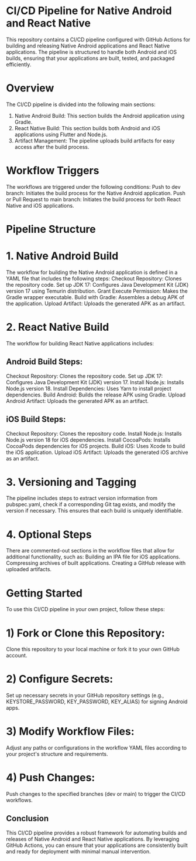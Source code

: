 # CI/CD Pipeline for Native Android and React Native

This repository contains a CI/CD pipeline configured with GitHub Actions for building and releasing Native Android applications and React Native applications. The pipeline is structured to handle both Android and iOS builds, ensuring that your applications are built, tested, and packaged efficiently.

# Overview

The CI/CD pipeline is divided into the following main sections:
 1) Native Android Build: This section builds the Android application using Gradle.
 2) React Native Build: This section builds both Android and iOS applications using Flutter and Node.js.
 3) Artifact Management: The pipeline uploads build artifacts for easy access after the build process.

# Workflow Triggers

The workflows are triggered under the following conditions:
Push to dev branch: Initiates the build process for the Native Android application.
Push or Pull Request to main branch: Initiates the build process for both React Native and iOS applications.

# Pipeline Structure

# 1. Native Android Build

The workflow for building the Native Android application is defined in a YAML file that includes the following steps:
Checkout Repository: Clones the repository code.
Set up JDK 17: Configures Java Development Kit (JDK) version 17 using Temurin distribution.
Grant Execute Permission: Makes the Gradle wrapper executable.
Build with Gradle: Assembles a debug APK of the application.
Upload Artifact: Uploads the generated APK as an artifact.

# 2. React Native Build
The workflow for building React Native applications includes:

## Android Build Steps:
Checkout Repository: Clones the repository code.
Set up JDK 17: Configures Java Development Kit (JDK) version 17.
Install Node.js: Installs Node.js version 18.
Install Dependencies: Uses Yarn to install project dependencies.
Build Android: Builds the release APK using Gradle.
Upload Android Artifact: Uploads the generated APK as an artifact.

## iOS Build Steps:

Checkout Repository: Clones the repository code.
Install Node.js: Installs Node.js version 18 for iOS dependencies.
Install CocoaPods: Installs CocoaPods dependencies for iOS projects.
Build iOS: Uses Xcode to build the iOS application.
Upload iOS Artifact: Uploads the generated iOS archive as an artifact.

# 3. Versioning and Tagging
The pipeline includes steps to extract version information from pubspec.yaml, check if a corresponding Git tag exists, and modify the version if necessary. This ensures that each build is uniquely identifiable.

# 4. Optional Steps
There are commented-out sections in the workflow files that allow for additional functionality, such as:
Building an IPA file for iOS applications.
Compressing archives of built applications.
Creating a GitHub release with uploaded artifacts.

# Getting Started
To use this CI/CD pipeline in your own project, follow these steps:

# 1) Fork or Clone this Repository:
Clone this repository to your local machine or fork it to your own GitHub account.

# 2) Configure Secrets:
Set up necessary secrets in your GitHub repository settings (e.g., KEYSTORE_PASSWORD, KEY_PASSWORD, KEY_ALIAS) for signing Android apps.

# 3) Modify Workflow Files:
Adjust any paths or configurations in the workflow YAML files according to your project's structure and requirements.

# 4) Push Changes:
Push changes to the specified branches (dev or main) to trigger the CI/CD workflows.

## Conclusion
This CI/CD pipeline provides a robust framework for automating builds and releases of Native Android and React Native applications. By leveraging GitHub Actions, you can ensure that your applications are consistently built and ready for deployment with minimal manual intervention.
